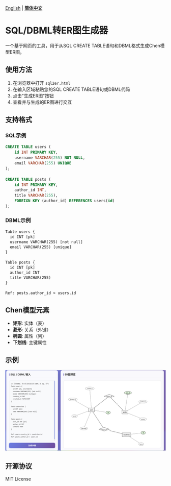 [English](README.en.md) | [**简体中文**](README.md)

# SQL/DBML转ER图生成器

一个基于网页的工具，用于从SQL CREATE TABLE语句和DBML格式生成Chen模型ER图。

## 使用方法

1. 在浏览器中打开 `sql2er.html`
2. 在输入区域粘贴您的SQL CREATE TABLE语句或DBML代码
3. 点击"生成ER图"按钮
4. 查看并与生成的ER图进行交互

## 支持格式

### SQL示例
```sql
CREATE TABLE users (
    id INT PRIMARY KEY,
    username VARCHAR(255) NOT NULL,
    email VARCHAR(255) UNIQUE
);

CREATE TABLE posts (
    id INT PRIMARY KEY,
    author_id INT,
    title VARCHAR(255),
    FOREIGN KEY (author_id) REFERENCES users(id)
);
```

### DBML示例
```dbml
Table users {
  id INT [pk]
  username VARCHAR(255) [not null]
  email VARCHAR(255) [unique]
}

Table posts {
  id INT [pk]
  author_id INT
  title VARCHAR(255)
}

Ref: posts.author_id > users.id
```

## Chen模型元素

- **矩形**: 实体（表）
- **菱形**: 关系（外键）
- **椭圆**: 属性（列）
- **下划线**: 主键属性

## 示例

![示例1](https://github.com/ystemsrx/ER_diagram_generator/blob/master/assets/eg1.png?raw=true)

## 开源协议

MIT License 
